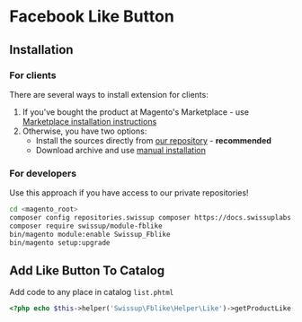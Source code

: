 # Facebook Like Button

## Installation

### For clients

There are several ways to install extension for clients:

 1. If you've bought the product at Magento's Marketplace - use
    [Marketplace installation instructions](https://docs.magento.com/marketplace/user_guide/buyers/install-extension.html)
 2. Otherwise, you have two options:
    - Install the sources directly from [our repository](https://docs.swissuplabs.com/m2/extensions/facebooklikebutton/installation/composer/) - **recommended**
    - Download archive and use [manual installation](https://docs.swissuplabs.com/m2/extensions/facebooklikebutton/installation/manual/)

### For developers

Use this approach if you have access to our private repositories!

```bash
cd <magento_root>
composer config repositories.swissup composer https://docs.swissuplabs.com/packages/
composer require swissup/module-fblike
bin/magento module:enable Swissup_Fblike
bin/magento setup:upgrade
```

## Add Like Button To Catalog

Add code to any place in catalog `list.phtml`

```php
<?php echo $this->helper('Swissup\Fblike\Helper\Like')->getProductLike($_product); ?>
```

